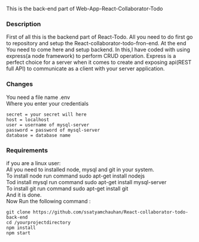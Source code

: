 This is the back-end part of Web-App-React-Collaborator-Todo 

### Description

First of all this is the backend part of React-Todo. All you need to do first go to repository and setup the React-collaborator-todo-fron-end. At the end You need to come here and setup backend.
In this,I have coded with using express(a node framework) to perform CRUD operation. Express is a perfect choice for a server when it comes to create and exposing api(REST full API)
to communicate as a client with your server application.

### Changes

You need a file name .env<br/>
Where you enter your credentials

```
secret = your secret will here
host = localhost
user = username of mysql-server
password = password of mysql-server
database = database name

```
### Requirements

if you are a linux user:<br/>
All you need to installed node, mysql and git in your system.<br/>
To install node run command sudo apt-get install nodejs<br/>
Tod install mysql run command sudo apt-get install mysql-server<br/>
To install git run command sudo apt-get install git<br/>
And it is done.<br/>
Now Run the following command :

```
git clone https://github.com/ssatyamchauhan/React-collaborator-todo-back-end
cd /yourprojectdirectory
npm install 
npm start

```


